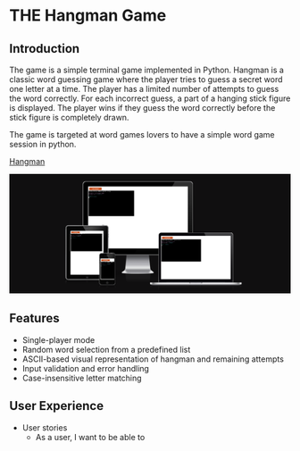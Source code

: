 # THE Hangman Game
## Introduction
The game is a simple terminal game implemented in Python. Hangman is a classic word guessing game where the player tries to guess a secret word one letter at a time. The player has a limited number of attempts to guess the word correctly. For each incorrect guess, a part of a hanging stick figure is displayed. The player wins if they guess the word correctly before the stick figure is completely drawn.

The game is targeted at word games lovers to have a simple word game session in python.

[Hangman](https://dashboard.heroku.com/apps/project-3-milestone-hangman)

![am responsive](documentation/amiresponsive.png)

## Features
* Single-player mode
* Random word selection from a predefined list
* ASCII-based visual representation of hangman and remaining attempts
* Input validation and error handling
* Case-insensitive letter matching

## User Experience
* User stories
    * As a user, I want to be able to 
        
